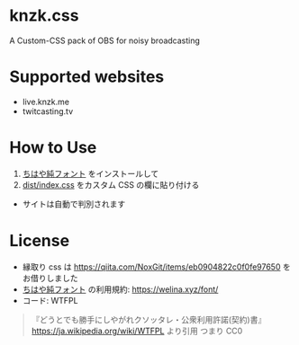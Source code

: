 # knzk.css

A Custom-CSS pack of OBS for noisy broadcasting

# Supported websites

- live.knzk.me
- twitcasting.tv

# How to Use

1. [ちはや純フォント](https://welina.xyz/font/tegaki/%E3%81%A1%E3%81%AF%E3%82%84%E7%B4%94/) をインストールして
1. [dist/index.css](https://github.com/yuzulabo/knzk.css/blob/master/dist/index.css) をカスタム CSS の欄に貼り付ける

- サイトは自動で判別されます

# License

- 縁取り css は https://qiita.com/NoxGit/items/eb0904822c0f0fe97650 をお借りしました
- [ちはや純フォント](https://welina.xyz/font/tegaki/%E3%81%A1%E3%81%AF%E3%82%84%E7%B4%94/) の利用規約: https://welina.xyz/font/
- コード: WTFPL
> 『どうとでも勝手にしやがれクソッタレ・公衆利用許諾(契約)書』
> https://ja.wikipedia.org/wiki/WTFPL より引用
> つまり CC0
